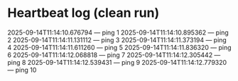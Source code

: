 # Heartbeat log (clean run)
2025-09-14T11:14:10.676794 — ping 1
2025-09-14T11:14:10.895362 — ping 2
2025-09-14T11:14:11.131112 — ping 3
2025-09-14T11:14:11.373194 — ping 4
2025-09-14T11:14:11.611260 — ping 5
2025-09-14T11:14:11.836320 — ping 6
2025-09-14T11:14:12.068818 — ping 7
2025-09-14T11:14:12.305442 — ping 8
2025-09-14T11:14:12.539431 — ping 9
2025-09-14T11:14:12.779320 — ping 10
